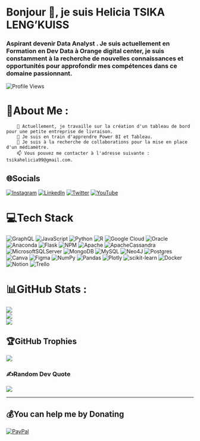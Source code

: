<!DOCTYPE html>
<html lang="fr">

<body>
    <div class="container">
        <h1>Bonjour 👋, je suis Helicia TSIKA LENG’KUISS</h1>
        <h3>Aspirant devenir Data Analyst . Je suis actuellement en Formation en Dev Data à Orange digital center, je suis constamment à la recherche de nouvelles connaissances et opportunités pour approfondir mes compétences dans ce domaine passionnant.</h3>
        <p class="center"> 
            <img src="https://komarev.com/ghpvc/?username=heli2805&label=Profile%20views&color=0e75b6&style=flat" alt="Profile Views" />
        </p>
        
  # 💫About Me :
        🔭 Actuellement, je travaille sur la création d'un tableau de bord pour une petite entreprise de livraison.  
        🌱 Je suis en train d'apprendre Power BI et Tableau.  
        👯 Je suis à la recherche de collaborations pour la mise en place d'un médiamètre.  
        📫 Vous pouvez me contacter à l'adresse suivante : tsikahelicia99@gmail.com.

## 🌐Socials
[![Instagram](https://img.shields.io/badge/Instagram-%23E4405F.svg?logo=Instagram&logoColor=white)](https://www.instagram.com/its_lengs/) 
[![LinkedIn](https://img.shields.io/badge/LinkedIn-%230077B5.svg?logo=linkedin&logoColor=white)](https://www.linkedin.com/in/helicia-tsika-leng%E2%80%99kuiss-4831541a0/) 
[![Twitter](https://img.shields.io/badge/Twitter-%231DA1F2.svg?logo=Twitter&logoColor=white)](https://x.com/LENGS21810271) 
[![YouTube](https://img.shields.io/badge/YouTube-%23FF0000.svg?logo=YouTube&logoColor=white)](https://youtube.com/c/UCVJ4jN6ffVLZaRI6b9DKgIw) 

# 💻Tech Stack
![GraphQL](https://img.shields.io/badge/-GraphQL-E10098?style=for-the-badge&logo=graphql&logoColor=white) ![JavaScript](https://img.shields.io/badge/javascript-%23323330.svg?style=for-the-badge&logo=javascript&logoColor=%23F7DF1E) ![Python](https://img.shields.io/badge/python-3670A0?style=for-the-badge&logo=python&logoColor=ffdd54) ![R](https://img.shields.io/badge/r-%23276DC3.svg?style=for-the-badge&logo=r&logoColor=white) ![Google Cloud](https://img.shields.io/badge/Google%20Cloud-%234285F4.svg?style=for-the-badge&logo=google-cloud&logoColor=white) ![Oracle](https://img.shields.io/badge/Oracle-F80000?style=for-the-badge&logo=oracle&logoColor=white) ![Anaconda](https://img.shields.io/badge/Anaconda-%2344A833.svg?style=for-the-badge&logo=anaconda&logoColor=white) ![Flask](https://img.shields.io/badge/flask-%23000.svg?style=for-the-badge&logo=flask&logoColor=white) ![NPM](https://img.shields.io/badge/NPM-%23000000.svg?style=for-the-badge&logo=npm&logoColor=white) ![Apache](https://img.shields.io/badge/apache-%23D42029.svg?style=for-the-badge&logo=apache&logoColor=white) ![ApacheCassandra](https://img.shields.io/badge/cassandra-%231287B1.svg?style=for-the-badge&logo=apache-cassandra&logoColor=white) ![MicrosoftSQLServer](https://img.shields.io/badge/Microsoft%20SQL%20Sever-CC2927?style=for-the-badge&logo=microsoft%20sql%20server&logoColor=white) ![MongoDB](https://img.shields.io/badge/MongoDB-%234ea94b.svg?style=for-the-badge&logo=mongodb&logoColor=white) ![MySQL](https://img.shields.io/badge/mysql-%2300f.svg?style=for-the-badge&logo=mysql&logoColor=white) 	![Neo4J](https://img.shields.io/badge/Neo4j-008CC1?style=for-the-badge&logo=neo4j&logoColor=white) ![Postgres](https://img.shields.io/badge/postgres-%23316192.svg?style=for-the-badge&logo=postgresql&logoColor=white) ![Canva](https://img.shields.io/badge/Canva-%2300C4CC.svg?style=for-the-badge&logo=Canva&logoColor=white) 	![Figma](https://img.shields.io/badge/figma-%23F24E1E.svg?style=for-the-badge&logo=figma&logoColor=white) ![NumPy](https://img.shields.io/badge/numpy-%23013243.svg?style=for-the-badge&logo=numpy&logoColor=white) ![Pandas](https://img.shields.io/badge/pandas-%23150458.svg?style=for-the-badge&logo=pandas&logoColor=white) ![Plotly](https://img.shields.io/badge/Plotly-%233F4F75.svg?style=for-the-badge&logo=plotly&logoColor=white) ![scikit-learn](https://img.shields.io/badge/scikit--learn-%23F7931E.svg?style=for-the-badge&logo=scikit-learn&logoColor=white) ![Docker](https://img.shields.io/badge/docker-%230db7ed.svg?style=for-the-badge&logo=docker&logoColor=white) ![Notion](https://img.shields.io/badge/Notion-%23000000.svg?style=for-the-badge&logo=notion&logoColor=white) ![Trello](https://img.shields.io/badge/Trello-%23026AA7.svg?style=for-the-badge&logo=Trello&logoColor=white)

# 📊GitHub Stats :
![](https://github-readme-stats.vercel.app/api?username=heli2805&theme=vision-friendly-dark&hide_border=false&include_all_commits=false&count_private=false)<br/>
![](https://github-readme-streak-stats.herokuapp.com/?user=heli2805&theme=vision-friendly-dark&hide_border=false)<br/>
![](https://github-readme-stats.vercel.app/api/top-langs/?username=heli2805&theme=vision-friendly-dark&hide_border=false&include_all_commits=false&count_private=false&layout=compact)

## 🏆GitHub Trophies
![](https://github-trophies.vercel.app/?username=heli2805&theme=radical&no-frame=false&no-bg=false&margin-w=4)

### ✍️Random Dev Quote
![](https://quotes-github-readme.vercel.app/api?type=horizontal&theme=dark)


---

  ## 💰You can help me by Donating
  [![PayPal](https://img.shields.io/badge/PayPal-00457C?style=for-the-badge&logo=paypal&logoColor=white)](https://paypal.me/paypal.me/heliciatsika) 

  <!-- Proudly created with GPRM ( https://gprm.itsvg.in ) -->
  
